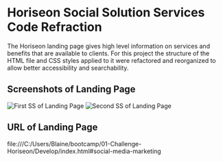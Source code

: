 # Horiseon Social Solution Services Code Refraction

The Horiseon landing page gives high level information on services and benefits that are available to clients. For this project the structure of the HTML file and CSS styles applied to it were refactored and reorganized to allow better accessibility and searchability.


## Screenshots of Landing Page
![First SS of Landing Page](https://user-images.githubusercontent.com/18688891/168172966-cf9311b9-5c7f-47c8-acb4-e3ee7df1d282.png)
![Second SS of Landing Page](https://user-images.githubusercontent.com/18688891/168172883-9b220430-3997-4ed9-99ed-e91c09baae21.png)


## URL of Landing Page
file:///C:/Users/Blaine/bootcamp/01-Challenge-Horiseon/Develop/index.html#social-media-marketing

